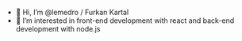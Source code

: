 - 👋 Hi, I’m @lemedro / Furkan Kartal
- 👀 I’m interested in front-end development with react and back-end development with node.js


<!---
lemedro/lemedro is a ✨ special ✨ repository because its `README.md` (this file) appears on your GitHub profile.
You can click the Preview link to take a look at your changes.
--->

